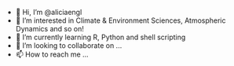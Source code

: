 - 👋 Hi, I’m @aliciaengl
- 👀 I’m interested in Climate & Environment Sciences, Atmospheric Dynamics and so on!
- 🌱 I’m currently learning R, Python and shell scripting
- 💞️ I’m looking to collaborate on ...
- 📫 How to reach me ...

<!---
aliciaengl/aliciaengl is a ✨ special ✨ repository because its `README.md` (this file) appears on your GitHub profile.
You can click the Preview link to take a look at your changes.
--->
